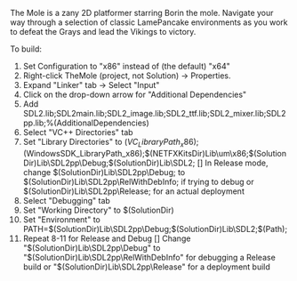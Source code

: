 The Mole is a zany 2D platformer starring Borin the mole. Navigate your way through a selection of classic LamePancake environments as you work to defeat the Grays and lead the Vikings to victory.


To build:
1.	Set Configuration to "x86" instead of (the default) "x64"
2.	Right-click TheMole (project, not Solution) -> Properties.
3.	Expand "Linker" tab -> Select "Input"
4.	Click on the drop-down arrow for "Additional Dependencies"
5.	Add SDL2.lib;SDL2main.lib;SDL2_image.lib;SDL2_ttf.lib;SDL2_mixer.lib;SDL2pp.lib;%(AdditionalDependencies)
6.	Select "VC++ Directories" tab
7.	Set "Library Directories" to $(VC_LibraryPath_x86);$(WindowsSDK_LibraryPath_x86);$(NETFXKitsDir)Lib\um\x86;$(SolutionDir)Lib\SDL2pp\Debug;$(SolutionDir)Lib\SDL2;
	[]	In Release mode, change $(SolutionDir)Lib\SDL2pp\Debug; to $(SolutionDir)Lib\SDL2pp\RelWithDebInfo; if trying to debug or $(SolutionDir)Lib\SDL2pp\Release; for an actual deployment
8.	Select "Debugging" tab
9.	Set "Working Directory" to $(SolutionDir)
10.	Set "Environment" to PATH=$(SolutionDir)Lib\SDL2pp\Debug;$(SolutionDir)Lib\SDL2;$(Path);
11.	Repeat 8-11 for Release and Debug
	[]	Change "$(SolutionDir)Lib\SDL2pp\Debug" to "$(SolutionDir)Lib\SDL2pp\RelWithDebInfo" for debugging a Release build or "$(SolutionDir)Lib\SDL2pp\Release" for a deployment build